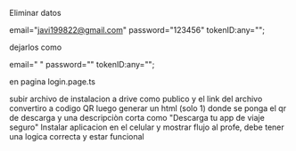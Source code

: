 Eliminar datos

email="javi199822@gmail.com"
password="123456"
tokenID:any="";

dejarlos como

email=" "
password=""
tokenID:any="";

en pagina login.page.ts


subir archivo de instalacion a drive como publico y el link del archivo convertiro a codigo QR
luego generar un html (solo 1) donde se ponga el qr de descarga y una descripciòn corta como "Descarga tu app de viaje seguro"
Instalar aplicacion en el celular y mostrar flujo al profe, debe tener una logica correcta y estar funcional